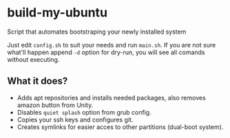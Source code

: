 # build-my-ubuntu
Script that automates bootstraping your newly installed system

Just edit `config.sh` to suit your needs and run `main.sh`. 
If you are not sure what'll happen append `-d` option for dry-run, you will see all comands without executing.

## What it does?
- Adds apt repositories and installs needed packages, also removes amazon button from Unity.
- Disables `quiet splash` option from grub config.
- Copies your ssh keys and configures git.
- Creates symlinks for easier acces to other partitions (dual-boot system).
